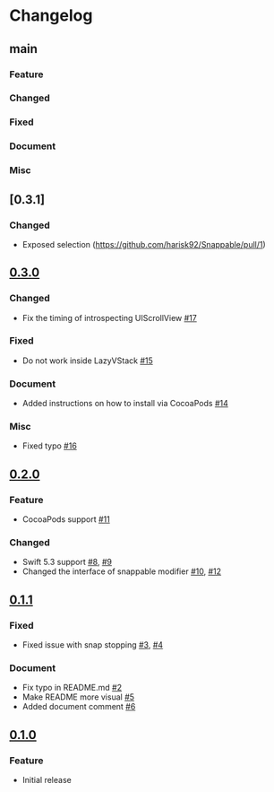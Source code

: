 Changelog
===

## main

### Feature

### Changed

### Fixed

### Document

### Misc

## [0.3.1]

### Changed

- Exposed selection (https://github.com/harisk92/Snappable/pull/1)

## [0.3.0]

### Changed

- Fix the timing of introspecting UIScrollView [#17](https://github.com/hugehoge/Snappable/pull/17)

### Fixed

- Do not work inside LazyVStack [#15](https://github.com/hugehoge/Snappable/issues/15)

### Document

- Added instructions on how to install via CocoaPods [#14](https://github.com/hugehoge/Snappable/pull/14)

### Misc

- Fixed typo [#16](https://github.com/hugehoge/Snappable/pull/16)

## [0.2.0]

### Feature

- CocoaPods support [#11](https://github.com/hugehoge/Snappable/pull/11)

### Changed

- Swift 5.3 support [#8](https://github.com/hugehoge/Snappable/pull/8), [#9](https://github.com/hugehoge/Snappable/pull/9)
- Changed the interface of snappable modifier [#10](https://github.com/hugehoge/Snappable/pull/10), [#12](https://github.com/hugehoge/Snappable/pull/12)

## [0.1.1]

### Fixed

- Fixed issue with snap stopping [#3](https://github.com/hugehoge/Snappable/pull/3), [#4](https://github.com/hugehoge/Snappable/pull/4)

### Document

- Fix typo in README.md [#2](https://github.com/hugehoge/Snappable/pull/2)
- Make README more visual [#5](https://github.com/hugehoge/Snappable/pull/5)
- Added document comment [#6](https://github.com/hugehoge/Snappable/pull/6)

## [0.1.0]

### Feature
- Initial release

[0.1.0]: https://github.com/hugehoge/Snappable/releases/tag/0.1.0
[0.1.1]: https://github.com/hugehoge/Snappable/releases/tag/0.1.1
[0.2.0]: https://github.com/hugehoge/Snappable/releases/tag/0.2.0
[0.3.0]: https://github.com/hugehoge/Snappable/releases/tag/0.3.0
